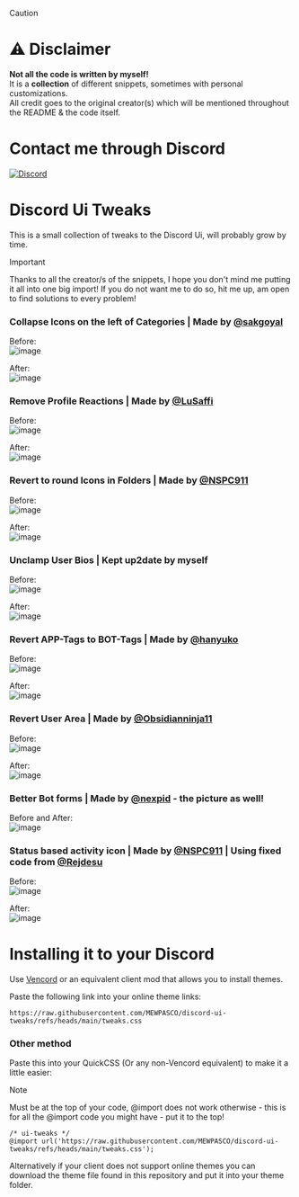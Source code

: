 > [!CAUTION]
> # ⚠️ **Disclaimer**  
> **Not all the code is written by myself!** \
> It is a **collection** of different snippets, sometimes with personal customizations.  
> All credit goes to the original creator(s) which will be mentioned throughout the README & the code itself.

# Contact me through Discord

[![Discord](https://img.shields.io/discord/1196075698301968455?style=social&logo=discord&label=ΛVΛRIΛ)](https://discord.gg/avia)

# Discord Ui Tweaks

This is a small collection of tweaks to the Discord Ui, will probably grow by time.

> [!IMPORTANT]
> Thanks to all the creator/s of the snippets, I hope you don't mind me putting it all into one big import!
> If you do not want me to do so, hit me up, am open to find solutions to every problem!

### Collapse Icons on the left of Categories | Made by [@sakgoyal](https://github.com/sakgoyal)
Before:\
![image](https://github.com/user-attachments/assets/9956d783-99a7-4f7b-9ccb-e7a504da0c70)

After:\
![image](https://github.com/user-attachments/assets/3aae9730-c95a-4703-aacc-7de1fc321f02)


### Remove Profile Reactions | Made by [@LuSaffi](https://github.com/LuSaffi)
Before:\
![image](https://github.com/user-attachments/assets/4d640ddb-701a-486a-b61f-974951a36d6d)

After:\
![image](https://github.com/user-attachments/assets/0aeead70-e560-45d8-a21e-eb88fb3df0fa)


### Revert to round Icons in Folders | Made by [@NSPC911](https://github.com/NSPC911)
Before:\
![image](https://github.com/user-attachments/assets/f3d1ddb0-eda1-49b2-817e-6e35dd32c06a)

After:\
![image](https://github.com/user-attachments/assets/35f189a9-dc7d-411f-b78a-2e189984204b)


### Unclamp User Bios | Kept up2date by myself
Before:\
![image](https://github.com/user-attachments/assets/afd45eb7-43de-49ab-81c4-be8acbcad13c)

After:\
![image](https://github.com/user-attachments/assets/1e8267ee-22aa-4a58-845c-b2c4ac07016a)


### Revert APP-Tags to BOT-Tags | Made by [@hanyuko](https://github.com/hanyuko)
Before:\
![image](https://github.com/user-attachments/assets/310bc545-be87-4979-a678-6d83fb2acd6b)

After:\
![image](https://github.com/user-attachments/assets/821bc14c-ff9a-4f92-aa4f-eb0ce176e29c)


### Revert User Area | Made by [@Obsidianninja11](https://github.com/Obsidianninja11)
Before:\
![image](https://github.com/user-attachments/assets/fdf7fbf0-5b43-4095-a798-7c953f072893)

After:\
![image](https://github.com/user-attachments/assets/9845e8d8-0715-4ca3-9c6f-a6f1f9f7fa57)


### Better Bot forms | Made by [@nexpid](https://x.com/nexpid) - the picture as well!
Before and After:\
![image](https://github.com/user-attachments/assets/12f25673-98be-4100-b89a-8427de7b1725)


### Status based activity icon | Made by [@NSPC911](https://github.com/NSPC911) | Using fixed code from [@Rejdesu](https://github.com/Rejdesu)
Before:\
![image](https://github.com/user-attachments/assets/1ccb579e-4885-4e65-97c8-959f5c7b668e)

After:\
![image](https://github.com/user-attachments/assets/b173d855-dc28-4314-9534-c60ec25db004)

# Installing it to your Discord

Use [Vencord](https://github.com/Vendicated/Vencord) or an equivalent client mod that allows you to install themes.

Paste the following link into your online theme links:
```
https://raw.githubusercontent.com/MEWPASCO/discord-ui-tweaks/refs/heads/main/tweaks.css
```

### Other method 
Paste this into your QuickCSS (Or any non-Vencord equivalent) to make it a little easier:
> [!NOTE]
> Must be at the top of your code, @import does not work otherwise - this is for all the @import code you might have - put it to the top!  
```
/* ui-tweaks */
@import url('https://raw.githubusercontent.com/MEWPASCO/discord-ui-tweaks/refs/heads/main/tweaks.css');
```

Alternatively if your client does not support online themes you can download the theme file found in this repository and put it into your theme folder.

